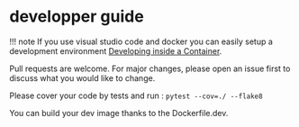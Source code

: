 # developper guide

!!! note
      If you use visual studio code and docker you can easily setup a development environment [Developing inside a Container](https://code.visualstudio.com/docs/remote/containers#_quick-start-try-a-dev-container).

Pull requests are welcome. For major changes, please open an issue first to discuss what you would like to change.

Please cover your code by tests and run : `pytest --cov=./ --flake8`

You can build your dev image thanks to the Dockerfile.dev.
